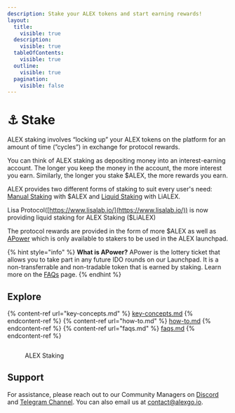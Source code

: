 ```yaml
---
description: Stake your ALEX tokens and start earning rewards!
layout:
  title:
    visible: true
  description:
    visible: true
  tableOfContents:
    visible: true
  outline:
    visible: true
  pagination:
    visible: false
---
```


# ⚓ Stake

ALEX staking involves “locking up” your ALEX tokens on the platform for an amount of time (”cycles”) in exchange for protocol rewards.&#x20;

You can think of ALEX staking as depositing money into an interest-earning account. The longer you keep the money in the account, the more interest you earn. Similarly, the longer you stake $ALEX, the more rewards you earn.

ALEX provides two different forms of staking to suit every user's need: [Manual Staking]() with $ALEX and [Liquid Staking](https://app.lisalab.io/li/alex/staking) with LiALEX. &#x20;

Lisa Protocol([https://www.lisalab.io/](https://www.lisalab.io/)) is now providing liquid staking for ALEX Staking ($LiALEX)

The protocol rewards are provided in the form of more $ALEX as well as [APower](faqs.md#what-is-apower) which is only available to stakers to be used in the ALEX launchpad.

{% hint style="info" %}
**What is APower?** APower is the lottery ticket that allows you to take part in any future IDO rounds on our Launchpad. It is a non-transferrable and non-tradable token that is earned by staking. Learn more on the [FAQs](faqs.md#what-is-apower) page.
{% endhint %}

## Explore

{% content-ref url="key-concepts.md" %} [key-concepts.md](key-concepts.md) {% endcontent-ref %}
{% content-ref url="how-to.md" %} [how-to.md](how-to.md) {% endcontent-ref %}
{% content-ref url="faqs.md" %} [faqs.md](faqs.md) {% endcontent-ref %}

<figure><img src="../.gitbook/assets/image (3).png" alt=""><figcaption><p>ALEX Staking</p></figcaption></figure>

## Support

For assistance, please reach out to our Community Managers on [Discord](https://discord.com/invite/alexlab) and [Telegram Channel](https://t.me/AlexCommunity). You can also email us at [contact@alexgo.io](mailto:contact@alexgo.io).

<!-- 

## Choose where to start

<table data-view="cards"><thead><tr><th></th><th data-hidden data-card-target data-type="content-ref"></th><th data-hidden data-card-cover data-type="files"></th></tr></thead><tbody><tr><td>Key concepts</td><td><a href="key-concepts.md">key-concepts.md</a></td><td><a href="../../.gitbook/assets/cards/key-concepts.png">cards/key-concepts.png</a></td></tr><tr><td>How to stake</td><td><a href="how-to.md">how-to.md</a></td><td><a href="../../.gitbook/assets/cards/how-to.png">cards/how-to.png</a></td></tr><tr><td>FAQs</td><td><a href="faqs.md">faqs.md</a></td><td><a href="../../.gitbook/assets/cards/faqs.png">cards/faqs.png</a></td></tr></tbody></table> 

-->
